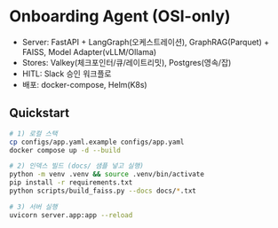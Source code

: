 # Onboarding Agent (OSI-only)

- Server: FastAPI + LangGraph(오케스트레이션), GraphRAG(Parquet) + FAISS, Model Adapter(vLLM/Ollama)
- Stores: Valkey(체크포인터/큐/레이트리밋), Postgres(영속/잡)
- HITL: Slack 승인 워크플로
- 배포: docker-compose, Helm(K8s)

## Quickstart

```bash
# 1) 로컬 스택
cp configs/app.yaml.example configs/app.yaml
docker compose up -d --build

# 2) 인덱스 빌드 (docs/ 샘플 넣고 실행)
python -m venv .venv && source .venv/bin/activate
pip install -r requirements.txt
python scripts/build_faiss.py --docs docs/*.txt

# 3) 서버 실행
uvicorn server.app:app --reload
```
